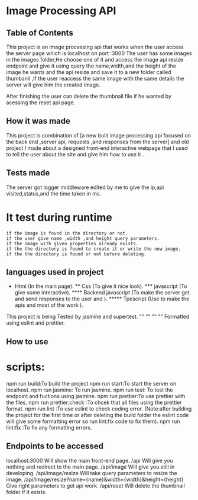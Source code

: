 # Image Processing API

## Table of Contents

This project is an image processing api that works when the user access the server page which is localhost on port :3000
The user has some images in the images folder,He choose one of it and access the image api resize endpoint and give it using query the name,width,and the height of the image he wants and the api resize and save it to a new folder called thumbanil ,If the user reaccess the same image with the same details the server will give him the created image.

After finishing the user can delete the thumbnail file if he wanted by acessing the reset api page.

## How it was made 

This project is combination of [a new built image processing api focused on the back end ,server api, requests ,and responses from the server] and old project I made about a designed front-end interactive webpage that I used to tell the user about the site and give him how to use it .

## Tests made
The server got logger middleware edited by me to give the ip,api visited,status,and the time taken in ms.
   # It test during runtime
    if the image is found in the directory or not.
    if the user give name ,width ,and height query parameters.
    if the image with given properties already exists.
    if the the directory is found to create it or write the new image.
    if the the directory is found or not before deleting.

## languages used in project

* Html (In the main page).
** Css (To give it nice look).
*** javascript (To give some interactive).
**** Backend javascript (To make the server get and send responses to the user and ).
***** Tpescript (Use to make the apis and most of the work ).

This project is being Tested by jasmine and supertest.
""    ""     ""   ""  Formatted using eslint and prettier.

## How to use
  # scripts:
  npm run build:To build the project
  npm run start:To start the server on localhost.
  npm run jasmine: To run jasmine.
  npm run test: To test the endpoint and fuctions using jasmine.
  npm run prettier:To use prettier with the files.
  npm run prettier:check  :To chcek that all files using the prettier format.
  npm run lint :To use eslint to check coding error.
                 (Note:after building the project for the first time or after deleting the build folder the eslint code will give some formatting error so run lint:fix code to fix them).
  npm run lint:fix   :To fix any formatting errors.
  

  ## Endpoints to be accessed
  localhost:3000  Will show the main front-end page.
  /api            Will give you nothing and redirect to the main page.
  /api/image      Will give you still in developing.
  /api/image/resize   Will take query parameters to resize the image.
  /api/image/resize?name={name}&width={width}&height={height}    Give right parameters to get api work.
  /api/reset       Will delete the thumbnail folder if it exists.
